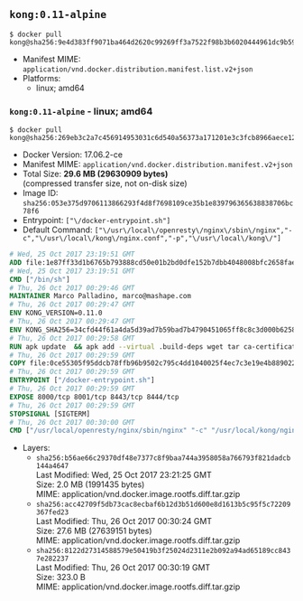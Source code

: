 ## `kong:0.11-alpine`

```console
$ docker pull kong@sha256:9e4d383ff9071ba464d2620c99269ff3a7522f98b3b6020444961dc9b59663bd
```

-	Manifest MIME: `application/vnd.docker.distribution.manifest.list.v2+json`
-	Platforms:
	-	linux; amd64

### `kong:0.11-alpine` - linux; amd64

```console
$ docker pull kong@sha256:269eb3c2a7c456914953031c6d540a56373a171201e3c3fcb8966aece12ea5db
```

-	Docker Version: 17.06.2-ce
-	Manifest MIME: `application/vnd.docker.distribution.manifest.v2+json`
-	Total Size: **29.6 MB (29630909 bytes)**  
	(compressed transfer size, not on-disk size)
-	Image ID: `sha256:053e375d9706113866293f4d8f7698109ce35b1e839796365638838706bc78f6`
-	Entrypoint: `["\/docker-entrypoint.sh"]`
-	Default Command: `["\/usr\/local\/openresty\/nginx\/sbin\/nginx","-c","\/usr\/local\/kong\/nginx.conf","-p","\/usr\/local\/kong\/"]`

```dockerfile
# Wed, 25 Oct 2017 23:19:51 GMT
ADD file:1e87ff33d1b6765b793888cd50e01b2bd0dfe152b7dbb4048008bfc2658faea7 in / 
# Wed, 25 Oct 2017 23:19:51 GMT
CMD ["/bin/sh"]
# Thu, 26 Oct 2017 00:29:46 GMT
MAINTAINER Marco Palladino, marco@mashape.com
# Thu, 26 Oct 2017 00:29:47 GMT
ENV KONG_VERSION=0.11.0
# Thu, 26 Oct 2017 00:29:47 GMT
ENV KONG_SHA256=34cfd44f61a4da5d39ad7b59bad7b4790451065ff8c8c3d000b6258ab6961949
# Thu, 26 Oct 2017 00:29:58 GMT
RUN apk update 	&& apk add --virtual .build-deps wget tar ca-certificates 	&& apk add libgcc openssl pcre perl 	&& wget -O kong.tar.gz "https://bintray.com/kong/kong-community-edition-alpine-tar/download_file?file_path=kong-community-edition-$KONG_VERSION.apk.tar.gz" 	&& echo "$KONG_SHA256 *kong.tar.gz" | sha256sum -c - 	&& tar -xzf kong.tar.gz -C /tmp 	&& rm -f kong.tar.gz 	&& cp -R /tmp/usr / 	&& rm -rf /tmp/usr 	&& apk del .build-deps 	&& rm -rf /var/cache/apk/*
# Thu, 26 Oct 2017 00:29:59 GMT
COPY file:0ce55305f95ddcb78ffb96b9502c795c4dd1040025f4ec7c3e19e4b889022b90 in /docker-entrypoint.sh 
# Thu, 26 Oct 2017 00:29:59 GMT
ENTRYPOINT ["/docker-entrypoint.sh"]
# Thu, 26 Oct 2017 00:29:59 GMT
EXPOSE 8000/tcp 8001/tcp 8443/tcp 8444/tcp
# Thu, 26 Oct 2017 00:29:59 GMT
STOPSIGNAL [SIGTERM]
# Thu, 26 Oct 2017 00:30:00 GMT
CMD ["/usr/local/openresty/nginx/sbin/nginx" "-c" "/usr/local/kong/nginx.conf" "-p" "/usr/local/kong/"]
```

-	Layers:
	-	`sha256:b56ae66c29370df48e7377c8f9baa744a3958058a766793f821dadcb144a4647`  
		Last Modified: Wed, 25 Oct 2017 23:21:25 GMT  
		Size: 2.0 MB (1991435 bytes)  
		MIME: application/vnd.docker.image.rootfs.diff.tar.gzip
	-	`sha256:acc42709f5db73cac8ecbaf6b12d3b51d600e8d1613b5c95f5c72209367fed23`  
		Last Modified: Thu, 26 Oct 2017 00:30:24 GMT  
		Size: 27.6 MB (27639151 bytes)  
		MIME: application/vnd.docker.image.rootfs.diff.tar.gzip
	-	`sha256:8122d27314588579e50419b3f25024d2311e2b092a94ad65189cc8437e282237`  
		Last Modified: Thu, 26 Oct 2017 00:30:19 GMT  
		Size: 323.0 B  
		MIME: application/vnd.docker.image.rootfs.diff.tar.gzip
